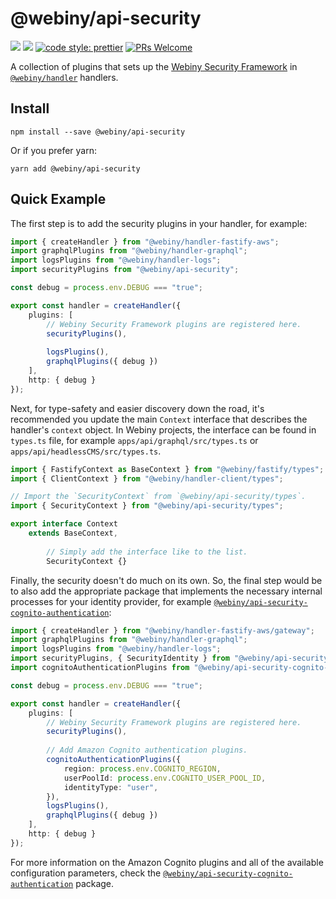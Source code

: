 # @webiny/api-security
[![](https://img.shields.io/npm/dw/@webiny/api-security.svg)](https://www.npmjs.com/package/@webiny/api-security)
[![](https://img.shields.io/npm/v/@webiny/api-security.svg)](https://www.npmjs.com/package/@webiny/api-security)
[![code style: prettier](https://img.shields.io/badge/code_style-prettier-ff69b4.svg?style=flat-square)](https://github.com/prettier/prettier)
[![PRs Welcome](https://img.shields.io/badge/PRs-welcome-brightgreen.svg?style=flat-square)](http://makeapullrequest.com)

A collection of plugins that sets up the [Webiny Security Framework](https://www.webiny.com/docs/key-topics/security-framework/introduction) in [`@webiny/handler`](../handler) handlers.

## Install
```
npm install --save @webiny/api-security
```

Or if you prefer yarn:
```
yarn add @webiny/api-security
```

## Quick Example

The first step is to add the security plugins in your handler, for example:

```ts
import { createHandler } from "@webiny/handler-fastify-aws";
import graphqlPlugins from "@webiny/handler-graphql";
import logsPlugins from "@webiny/handler-logs";
import securityPlugins from "@webiny/api-security";

const debug = process.env.DEBUG === "true";

export const handler = createHandler({
    plugins: [
        // Webiny Security Framework plugins are registered here.
        securityPlugins(),
        
        logsPlugins(),
        graphqlPlugins({ debug })
    ],
    http: { debug }
});
```

Next, for type-safety and easier discovery down the road, it's recommended you update the main `Context` interface that describes the handler's `context` object. In Webiny projects, the interface can be found in `types.ts` file, for example `apps/api/graphql/src/types.ts` or `apps/api/headlessCMS/src/types.ts`. 

```ts
import { FastifyContext as BaseContext } from "@webiny/fastify/types";
import { ClientContext } from "@webiny/handler-client/types";

// Import the `SecurityContext` from `@webiny/api-security/types`.
import { SecurityContext } from "@webiny/api-security/types";

export interface Context
    extends BaseContext,
        
        // Simply add the interface like to the list.
        SecurityContext {}
```

Finally, the security doesn't do much on its own. So, the final step would be to also add the appropriate package that implements the necessary internal processes for your identity provider, for example [`@webiny/api-security-cognito-authentication`](../api-security-cognito-authentication):

```ts
import { createHandler } from "@webiny/handler-fastify-aws/gateway";
import graphqlPlugins from "@webiny/handler-graphql";
import logsPlugins from "@webiny/handler-logs";
import securityPlugins, { SecurityIdentity } from "@webiny/api-security";
import cognitoAuthenticationPlugins from "@webiny/api-security-cognito-authentication";

const debug = process.env.DEBUG === "true";

export const handler = createHandler({
    plugins: [
        // Webiny Security Framework plugins are registered here.
        securityPlugins(),
        
        // Add Amazon Cognito authentication plugins.
        cognitoAuthenticationPlugins({
            region: process.env.COGNITO_REGION,
            userPoolId: process.env.COGNITO_USER_POOL_ID,
            identityType: "user",
        }),
        logsPlugins(),
        graphqlPlugins({ debug })
    ],
    http: { debug }
});
```

For more information on the Amazon Cognito plugins and all of the available configuration parameters, check the [`@webiny/api-security-cognito-authentication`](../api-security-cognito-authentication) package.
